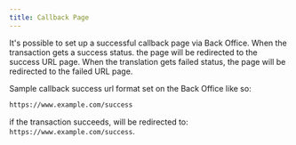 ```yaml
---
title: Callback Page
---
```


It's possible to set up a successful callback page via Back Office. When the transaction gets a success status. the page
will be redirected to the success URL page. When the translation gets failed status, the page will be redirected to the
failed URL page.

Sample callback success url format set on the Back Office like so:

```bash
https://www.example.com/success
```

if the transaction succeeds, will be redirected to: `https://www.example.com/success`.

